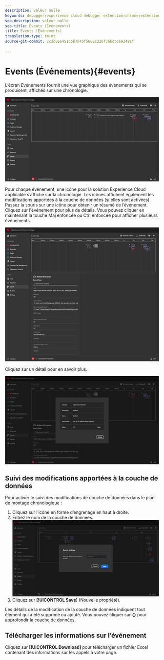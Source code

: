 ```yaml
---
description: valeur nulle
keywords: debugger;experience cloud debugger extension;chrome;extension;events;dtm;target
seo-description: valeur nulle
seo-title: Events (Événements)
title: Events (Événements)
translation-type: tm+mt
source-git-commit: 2c3d056451c5b7b4bf5603c22bf3bbdbc693491f

---
```



# Events (Événements){#events}

L’écran Evénements fournit une vue graphique des événements qui se produisent, affichés sur une chronologie.

![](assets/events.jpg)

Pour chaque événement, une icône pour la solution Experience Cloud applicable s’affiche sur la chronologie. Les icônes affichent également les modifications apportées à la couche de données (si elles sont activées). Passez la souris sur une icône pour obtenir un résumé de l’événement. Cliquez sur l'événement pour plus de détails. Vous pouvez cliquer en maintenant la touche Maj enfoncée ou Ctrl enfoncée pour afficher plusieurs événements.

![](assets/events-details.jpg)

Cliquez sur un détail pour en savoir plus.

![](assets/events-details-more.jpg)

## Suivi des modifications apportées à la couche de données

Pour activer le suivi des modifications de couche de données dans le plan de montage chronologique :

1. Cliquez sur l’icône en forme d’engrenage en haut à droite.
1. Entrez le nom de la couche de données.
   ![](assets/event-datalayer.jpg)
1. Cliquez sur **[!UICONTROL Save]** (Nouvelle propriété).

Les détails de la modification de la couche de données indiquent tout élément qui a été supprimé ou ajouté. Vous pouvez cliquer sur **{}** pour approfondir la couche de données.

## Télécharger les informations sur l’événement

Cliquez sur **[!UICONTROL Download]** pour télécharger un fichier Excel contenant des informations sur les appels à votre page.